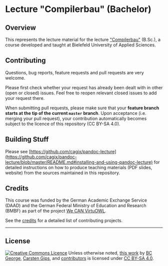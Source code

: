# Lecture "Compilerbau" (Bachelor)

## Overview

This represents the lecture material for the lecture ["Compilerbau"](https://www.hsbi.de/elearning/goto.php?target=crs_1089779&client_id=FH-Bielefeld) (B.Sc.), a course developed and taught at Bielefeld University of Applied Sciences.


## Contributing

Questions, bug reports, feature requests and pull requests are very welcome.

Please first check whether your request has already been dealt with in other (open or closed) issues. Feel free to reopen relevant closed issues to add your request there.

When submitting pull requests, please make sure that your **feature branch starts at the tip of the current `master` branch**. Upon acceptance (i.e. merging your pull request), your contribution automatically becomes subject to the licence of this repository (CC BY-SA 4.0).


## Building Stuff

Please see [https://github.com/cagix/pandoc-lecture](https://github.com/cagix/pandoc-lecture/blob/master/README.md#installing-and-using-pandoc-lecture) for detailed instructions on how to produce teaching materials (PDF slides, website) from the sources maintained in this repository.


## Credits

This course was funded by the German Academic Exchange Service (DAAD) and the
German Federal Ministry of Education and Research (BMBF) as part of the project
[We CAN VirtuOWL](https://www.uni-bielefeld.de/uni/profil/international/netzwerke/alberta-owl/we-can-virtuowl/).

See the [credits](CREDITS.md) for a detailed list of contributing projects.


---

## License

<!-- https://creativecommons.org/choose/ -->
<a rel="license" href="https://creativecommons.org/licenses/by-sa/4.0/"><img alt="Creative Commons Licence" style="border-width:0;margin:0;display:inline;" src="https://i.creativecommons.org/l/by-sa/4.0/80x15.png" /></a>
Unless otherwise noted, <a href="https://github.com/Compiler-CampusMinden/CB-Vorlesung-Bachelor">this work</a> by <a xmlns:cc="https://creativecommons.org/ns#" href="https://github.com/bcg7" property="cc:attributionName" rel="cc:attributionURL">BC George</a>, <a xmlns:cc="https://creativecommons.org/ns#" href="https://github.com/cagix" property="cc:attributionName" rel="cc:attributionURL">Carsten Gips</a>, and <a href="https://github.com/Compiler-CampusMinden/CB-Vorlesung-Bachelor/graphs/contributors">contributors</a> is licensed under <a rel="license" href="https://github.com/Compiler-CampusMinden/CB-Vorlesung-Bachelor/blob/master/LICENSE.md">CC BY-SA 4.0</a>.
